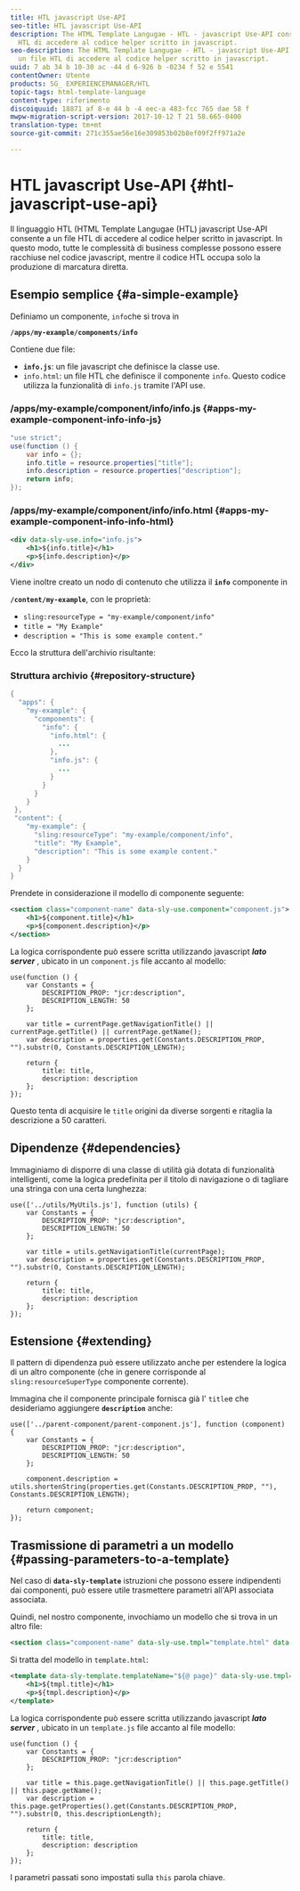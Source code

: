 ```yaml
---
title: HTL javascript Use-API
seo-title: HTL javascript Use-API
description: The HTML Template Langugae - HTL - javascript Use-API consente a un file
  HTL di accedere al codice helper scritto in javascript.
seo-description: The HTML Template Langugae - HTL - javascript Use-API consente a
  un file HTL di accedere al codice helper scritto in javascript.
uuid: 7 ab 34 b 10-30 ac -44 d 6-926 b -0234 f 52 e 5541
contentOwner: Utente
products: SG_ EXPERIENCEMANAGER/HTL
topic-tags: html-template-language
content-type: riferimento
discoiquuid: 18871 af 8-e 44 b -4 eec-a 483-fcc 765 dae 58 f
mwpw-migration-script-version: 2017-10-12 T 21 58.665-0400
translation-type: tm+mt
source-git-commit: 271c355ae56e16e309853b02b8ef09f2ff971a2e

---
```



# HTL javascript Use-API {#htl-javascript-use-api}

Il linguaggio HTL (HTML Template Langugae (HTL) javascript Use-API consente a un file HTL di accedere al codice helper scritto in javascript. In questo modo, tutte le complessità di business complesse possono essere racchiuse nel codice javascript, mentre il codice HTL occupa solo la produzione di marcatura diretta.

## Esempio semplice {#a-simple-example}

Definiamo un componente, `info`che si trova in

**`/apps/my-example/components/info`**

Contiene due file:

* **`info.js`**: un file javascript che definisce la classe use.
* `info.html`: un file HTL che definisce il componente `info`. Questo codice utilizza la funzionalità di `info.js` tramite l'API use.

### /apps/my-example/component/info/info.js {#apps-my-example-component-info-info-js}

```java
"use strict";
use(function () {
    var info = {};    
    info.title = resource.properties["title"];
    info.description = resource.properties["description"];    
    return info;
});
```

### /apps/my-example/component/info/info.html {#apps-my-example-component-info-info-html}

```xml
<div data-sly-use.info="info.js">
    <h1>${info.title}</h1>
    <p>${info.description}</p>
</div>
```

Viene inoltre creato un nodo di contenuto che utilizza il **`info`** componente in

**`/content/my-example`**, con le proprietà:

* `sling:resourceType = "my-example/component/info"`
* `title = "My Example"`
* `description = "This is some example content."`

Ecco la struttura dell'archivio risultante:

### Struttura archivio {#repository-structure}

```java
{
  "apps": {
    "my-example": {
      "components": {
        "info": {
          "info.html": {
            ...
          }, 
          "info.js": {
            ...
          }
        }
      }
    }
 },     
 "content": {
    "my-example": {
      "sling:resourceType": "my-example/component/info",
      "title": "My Example",
      "description": "This is some example content."
    }
  }
}
```

Prendete in considerazione il modello di componente seguente:

```xml
<section class="component-name" data-sly-use.component="component.js">
    <h1>${component.title}</h1>
    <p>${component.description}</p>
</section>
```

La logica corrispondente può essere scritta utilizzando javascript ***lato server*** , ubicato in un `component.js` file accanto al modello:

```
use(function () {
    var Constants = {
        DESCRIPTION_PROP: "jcr:description",
        DESCRIPTION_LENGTH: 50
    };
 
    var title = currentPage.getNavigationTitle() || currentPage.getTitle() || currentPage.getName();
    var description = properties.get(Constants.DESCRIPTION_PROP, "").substr(0, Constants.DESCRIPTION_LENGTH);
 
    return {
        title: title,
        description: description
    };
});
```

Questo tenta di acquisire le `title` origini da diverse sorgenti e ritaglia la descrizione a 50 caratteri.

## Dipendenze {#dependencies}

Immaginiamo di disporre di una classe di utilità già dotata di funzionalità intelligenti, come la logica predefinita per il titolo di navigazione o di tagliare una stringa con una certa lunghezza:

```
use(['../utils/MyUtils.js'], function (utils) {
    var Constants = {
        DESCRIPTION_PROP: "jcr:description",
        DESCRIPTION_LENGTH: 50
    };
 
    var title = utils.getNavigationTitle(currentPage);
    var description = properties.get(Constants.DESCRIPTION_PROP, "").substr(0, Constants.DESCRIPTION_LENGTH);
 
    return {
        title: title,
        description: description
    };
});
```

## Estensione {#extending}

Il pattern di dipendenza può essere utilizzato anche per estendere la logica di un altro componente (che in genere corrisponde al `sling:resourceSuperType` componente corrente).

Immagina che il componente principale fornisca già l' `title`e che desideriamo aggiungere **`description`** anche:

```
use(['../parent-component/parent-component.js'], function (component) {
    var Constants = {
        DESCRIPTION_PROP: "jcr:description",
        DESCRIPTION_LENGTH: 50
    };
 
    component.description = utils.shortenString(properties.get(Constants.DESCRIPTION_PROP, ""), Constants.DESCRIPTION_LENGTH);
 
    return component;
});
```

## Trasmissione di parametri a un modello {#passing-parameters-to-a-template}

Nel caso di **`data-sly-template`** istruzioni che possono essere indipendenti dai componenti, può essere utile trasmettere parametri all'API associata associata.

Quindi, nel nostro componente, invochiamo un modello che si trova in un altro file:

```xml
<section class="component-name" data-sly-use.tmpl="template.html" data-sly-call="${tmpl.templateName @ page=currentPage}"></section>
```

Si tratta del modello in `template.html`:

```xml
<template data-sly-template.templateName="${@ page}" data-sly-use.tmpl="${'template.js' @ page=page, descriptionLength=50}">
    <h1>${tmpl.title}</h1>
    <p>${tmpl.description}</p>
</template>
```

La logica corrispondente può essere scritta utilizzando javascript ***lato server*** , ubicato in un `template.js` file accanto al file modello:

```
use(function () {
    var Constants = {
        DESCRIPTION_PROP: "jcr:description"
    };
 
    var title = this.page.getNavigationTitle() || this.page.getTitle() || this.page.getName();
    var description = this.page.getProperties().get(Constants.DESCRIPTION_PROP, "").substr(0, this.descriptionLength);
 
    return {
        title: title,
        description: description
    };
});
```

I parametri passati sono impostati sulla `this` parola chiave.
